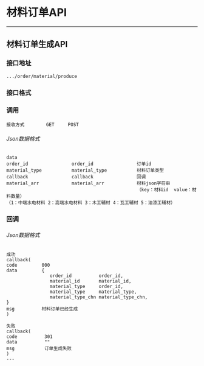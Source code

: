 # 材料订单API #

---

## 材料订单生成API ##
### 接口地址


```
.../order/material/produce
```

### 接口格式

### 调用 

```
接收方式        GET     POST
```

###### Json数据格式
```
data
order_id                order_id                订单id
material_type           material_type           材料订单类型
callback                callback                回调
material_arr            material_arr            材料json字符串
                                                （key：材料id  value：材料数量）            
（1：中端水电材料 2：高端水电材料 3：木工辅材 4：瓦工辅材 5：油漆工辅材）
```

### 回调
###### Json数据格式

```
成功
callback(
code         000
data         {
                order_id          order_id,
                material_id       material_id,
                material_type     order_id,
                material_type     material_type,
                material_type_chn material_type_chn,
}
msg          材料订单已经生成
)
```

```
失败
callback(
code          301
data          ""
msg           订单生成失败
)
---
```